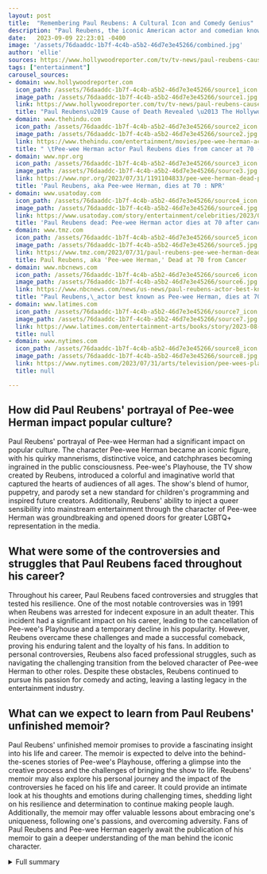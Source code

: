 ```yaml
---
layout: post
title:  "Remembering Paul Reubens: A Cultural Icon and Comedy Genius"
description: "Paul Reubens, the iconic American actor and comedian known for his beloved character Pee-wee Herman, has passed away. His boundless energy, creativity, and comedic genius touched the hearts of audiences of all ages. As we remember and celebrate his contributions, let's take a look at the incredible legacy he leaves behind."
date:   2023-09-09 22:23:01 -0400
image: '/assets/76daaddc-1b7f-4c4b-a5b2-46d7e3e45266/combined.jpg'
author: 'ellie'
sources: https://www.hollywoodreporter.com/tv/tv-news/paul-reubens-cause-of-death-revealed-1235586163/ https://www.thehindu.com/entertainment/movies/pee-wee-herman-actor-paul-reubens-dies-from-cancer-at-70/article67145163.ece https://www.npr.org/2023/07/31/1191104833/pee-wee-herman-dead-paul-reubens https://www.usatoday.com/story/entertainment/celebrities/2023/07/31/paul-reubens-dies-pee-wee-herman-actor-comedian-cancer/70499351007/ https://www.tmz.com/2023/07/31/paul-reubens-pee-wee-herman-dead-dies/ https://www.nbcnews.com/news/us-news/paul-reubens-actor-best-known-pee-wee-herman-dies-70-rcna97343 https://www.latimes.com/entertainment-arts/books/story/2023-08-01/paul-reubens-memoir-death-pee-wee-herman-book https://www.nytimes.com/2023/07/31/arts/television/pee-wees-playhouse-paul-reubens.html
tags: ["entertainment"]
carousel_sources:
- domain: www.hollywoodreporter.com
  icon_path: /assets/76daaddc-1b7f-4c4b-a5b2-46d7e3e45266/source1_icon.jpg
  image_path: /assets/76daaddc-1b7f-4c4b-a5b2-46d7e3e45266/source1.jpg
  link: https://www.hollywoodreporter.com/tv/tv-news/paul-reubens-cause-of-death-revealed-1235586163/
  title: "Paul Reubens\u2019 Cause of Death Revealed \u2013 The Hollywood Reporter"
- domain: www.thehindu.com
  icon_path: /assets/76daaddc-1b7f-4c4b-a5b2-46d7e3e45266/source2_icon.jpg
  image_path: /assets/76daaddc-1b7f-4c4b-a5b2-46d7e3e45266/source2.jpg
  link: https://www.thehindu.com/entertainment/movies/pee-wee-herman-actor-paul-reubens-dies-from-cancer-at-70/article67145163.ece
  title: " \tPee-wee Herman actor Paul Reubens dies from cancer at 70 - The Hindu "
- domain: www.npr.org
  icon_path: /assets/76daaddc-1b7f-4c4b-a5b2-46d7e3e45266/source3_icon.jpg
  image_path: /assets/76daaddc-1b7f-4c4b-a5b2-46d7e3e45266/source3.jpg
  link: https://www.npr.org/2023/07/31/1191104833/pee-wee-herman-dead-paul-reubens
  title: 'Paul Reubens, aka Pee-wee Herman, dies at 70 : NPR'
- domain: www.usatoday.com
  icon_path: /assets/76daaddc-1b7f-4c4b-a5b2-46d7e3e45266/source4_icon.jpg
  image_path: /assets/76daaddc-1b7f-4c4b-a5b2-46d7e3e45266/source4.jpg
  link: https://www.usatoday.com/story/entertainment/celebrities/2023/07/31/paul-reubens-dies-pee-wee-herman-actor-comedian-cancer/70499351007/
  title: 'Paul Reubens dead: Pee-wee Herman actor dies at 70 after cancer battle'
- domain: www.tmz.com
  icon_path: /assets/76daaddc-1b7f-4c4b-a5b2-46d7e3e45266/source5_icon.jpg
  image_path: /assets/76daaddc-1b7f-4c4b-a5b2-46d7e3e45266/source5.jpg
  link: https://www.tmz.com/2023/07/31/paul-reubens-pee-wee-herman-dead-dies/
  title: Paul Reubens, aka 'Pee-wee Herman,' Dead at 70 from Cancer
- domain: www.nbcnews.com
  icon_path: /assets/76daaddc-1b7f-4c4b-a5b2-46d7e3e45266/source6_icon.jpg
  image_path: /assets/76daaddc-1b7f-4c4b-a5b2-46d7e3e45266/source6.jpg
  link: https://www.nbcnews.com/news/us-news/paul-reubens-actor-best-known-pee-wee-herman-dies-70-rcna97343
  title: "Paul Reubens,\_actor best known as Pee-wee Herman, dies at 70"
- domain: www.latimes.com
  icon_path: /assets/76daaddc-1b7f-4c4b-a5b2-46d7e3e45266/source7_icon.jpg
  image_path: /assets/76daaddc-1b7f-4c4b-a5b2-46d7e3e45266/source7.jpg
  link: https://www.latimes.com/entertainment-arts/books/story/2023-08-01/paul-reubens-memoir-death-pee-wee-herman-book
  title: null
- domain: www.nytimes.com
  icon_path: /assets/76daaddc-1b7f-4c4b-a5b2-46d7e3e45266/source8_icon.jpg
  image_path: /assets/76daaddc-1b7f-4c4b-a5b2-46d7e3e45266/source8.jpg
  link: https://www.nytimes.com/2023/07/31/arts/television/pee-wees-playhouse-paul-reubens.html
  title: null

---
```


## How did Paul Reubens' portrayal of Pee-wee Herman impact popular culture?
Paul Reubens' portrayal of Pee-wee Herman had a significant impact on popular culture. The character Pee-wee Herman became an iconic figure, with his quirky mannerisms, distinctive voice, and catchphrases becoming ingrained in the public consciousness. Pee-wee's Playhouse, the TV show created by Reubens, introduced a colorful and imaginative world that captured the hearts of audiences of all ages. The show's blend of humor, puppetry, and parody set a new standard for children's programming and inspired future creators. Additionally, Reubens' ability to inject a queer sensibility into mainstream entertainment through the character of Pee-wee Herman was groundbreaking and opened doors for greater LGBTQ+ representation in the media.

## What were some of the controversies and struggles that Paul Reubens faced throughout his career?
Throughout his career, Paul Reubens faced controversies and struggles that tested his resilience. One of the most notable controversies was in 1991 when Reubens was arrested for indecent exposure in an adult theater. This incident had a significant impact on his career, leading to the cancellation of Pee-wee's Playhouse and a temporary decline in his popularity. However, Reubens overcame these challenges and made a successful comeback, proving his enduring talent and the loyalty of his fans. In addition to personal controversies, Reubens also faced professional struggles, such as navigating the challenging transition from the beloved character of Pee-wee Herman to other roles. Despite these obstacles, Reubens continued to pursue his passion for comedy and acting, leaving a lasting legacy in the entertainment industry.

## What can we expect to learn from Paul Reubens' unfinished memoir?
Paul Reubens' unfinished memoir promises to provide a fascinating insight into his life and career. The memoir is expected to delve into the behind-the-scenes stories of Pee-wee's Playhouse, offering a glimpse into the creative process and the challenges of bringing the show to life. Reubens' memoir may also explore his personal journey and the impact of the controversies he faced on his life and career. It could provide an intimate look at his thoughts and emotions during challenging times, shedding light on his resilience and determination to continue making people laugh. Additionally, the memoir may offer valuable lessons about embracing one's uniqueness, following one's passions, and overcoming adversity. Fans of Paul Reubens and Pee-wee Herman eagerly await the publication of his memoir to gain a deeper understanding of the man behind the iconic character.


<details>
        <summary>Full summary</summary>
<p>I. Introduction</p>
<p>Paul Reubens, beloved American actor, comedian, writer, and producer, passed away after a long battle with cancer. Known for his iconic character Pee-wee Herman, Reubens captured the hearts of audiences of all ages with his boundless energy, creativity, and comedic genius.</p>
<p>II. Pee-wee's Playhouse</p>
<p>Reubens first introduced Pee-wee Herman while performing with The Groundlings. The character quickly became a sensation, with Pee-wee's quirky mannerisms, catchphrases, and distinct red bow tie becoming instantly recognizable.</p>
<p>One of Reubens' most notable achievements was the creation of 'Pee-wee's Playhouse,' a Saturday morning children's program that ran from 1986 to 1990. The show combined puppets, parody, and archival educational films, creating a colorful and imaginative world where anything was possible. Pee-wee Herman's wacky adventures and the eclectic cast of characters, including the popular Cowboy Curtis played by Laurence Fishburne, delighted audiences and made 'Pee-wee's Playhouse' a cultural phenomenon.</p>
<p>III. Pee-wee's Big Adventure</p>
<p>In addition to his success on television, Reubens also brought Pee-wee Herman to the big screen in 'Pee-wee's Big Adventure,' a film directed by Tim Burton. The movie, released in 1985, showcased Reubens' comedic brilliance and further solidified Pee-wee Herman's place in pop culture.</p>
<p>IV. Controversies and struggles</p>
<p>Throughout his career, Reubens faced controversy and personal struggles, but he remained dedicated to making people laugh. He received numerous Emmy nominations for his portrayal of Pee-wee Herman and was recognized for injecting a queer sensibility into the mainstream with the beloved 'Pee-wee's Playhouse Christmas Special,' featuring iconic guests such as Grace Jones and KD Lang.</p>
<p>Reubens' impact extended beyond Pee-wee Herman. He appeared in various films and TV shows, including 'Blow,' 'Batman Returns,' 'Buffy the Vampire Slayer,' 'The Nightmare Before Christmas,' 'Murphy Brown,' and 'Ally McBeal.' Reubens' unique brand of humor and his ability to transform into different characters showcased his versatility as an actor.</p>
<p>V. Unfinished memoir</p>
<p>In his final years, Reubens worked tirelessly on a memoir about his life and career. Unfortunately, he was unable to see its publication. The book promises to provide both funny and serious stories, giving fans a deeper understanding of Reubens and the character he brought to life.</p>
<p>VI. Paul Reubens' legacy</p>
<p>Paul Reubens' eccentricity and boundless imagination made Pee-wee Herman a beloved cultural icon. His legacy will continue to inspire future generations to embrace their inner child and find joy in the unexpected. As we remember Paul Reubens, we celebrate his contributions to comedy and entertainment, forever grateful for the laughter and wonder he shared.</p>
<p>VII. Conclusion</p>
<p>As we bid farewell to Paul Reubens, we hold onto the memories of his infectious laughter and the magic he brought to our lives. His legacy as a comedy icon will forever be cherished, and his impact on pop culture will continue to resonate. Today, we celebrate the life and work of Paul Reubens, a true legend.</p>
</details>